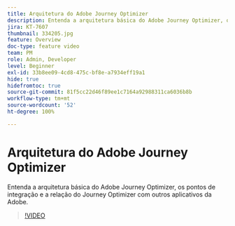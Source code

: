 ```yaml
---
title: Arquitetura do Adobe Journey Optimizer
description: Entenda a arquitetura básica do Adobe Journey Optimizer, os pontos de integração e a relação do Journey Optimizer com outros aplicativos da Adobe.
jira: KT-7607
thumbnail: 334205.jpg
feature: Overview
doc-type: feature video
team: PM
role: Admin, Developer
level: Beginner
exl-id: 33b8ee09-4cd8-475c-bf8e-a7934eff19a1
hide: true
hidefromtoc: true
source-git-commit: 81f5cc22d46f89ee1c7164a92988311ca6036b8b
workflow-type: tm+mt
source-wordcount: '52'
ht-degree: 100%

---
```


# Arquitetura do Adobe Journey Optimizer

Entenda a arquitetura básica do Adobe Journey Optimizer, os pontos de integração e a relação do Journey Optimizer com outros aplicativos da Adobe.

>[!VIDEO](https://video.tv.adobe.com/v/334205?quality=12&learn=on)
